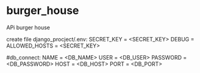 # burger_house
APi burger house


create file django_procject/.env:
SECRET_KEY = <SECRET_KEY>
DEBUG = <True>
ALLOWED_HOSTS = <SECRET_KEY>

#db_connect:
NAME =  <DB_NAME>
USER =  <DB_USER>
PASSWORD = <DB_PASSWORD> 
HOST =  <DB_HOST>
PORT = <DB_PORT>
